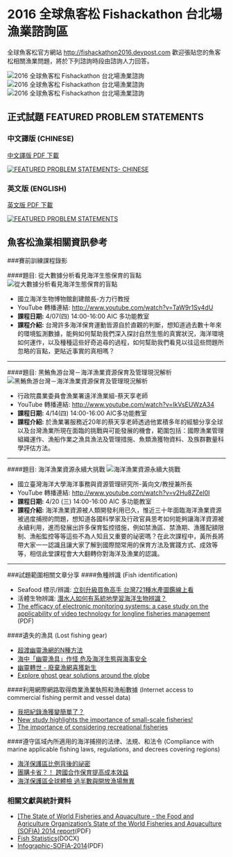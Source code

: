 # 2016 全球魚客松 Fishackathon 台北場漁業諮詢區
全球魚客松官方網站 http://fishackathon2016.devpost.com
歡迎張貼您的魚客松相關漁業問題，將於下列諮詢時段由諮詢人力回答。

![2016 全球魚客松 Fishackathon 台北場漁業諮詢](https://github.com/twaic/fishackathon-taipei/raw/master/images/consulting-1.jpg?raw=true)
![2016 全球魚客松 Fishackathon 台北場漁業諮詢](https://github.com/twaic/fishackathon-taipei/raw/master/images/consulting-4.jpg?raw=true)
![2016 全球魚客松 Fishackathon 台北場漁業諮詢](https://github.com/twaic/fishackathon-taipei/raw/master/images/consulting-3.jpg?raw=true)

## 正式試題 FEATURED PROBLEM STATEMENTS


### 中文譯版 (CHINESE)
[中文譯版 PDF 下載](https://github.com/twaic/fishackathon-taipei/raw/master/2016-Fishackathon-Final-Problem-Statements-CH.pdf)

[![FEATURED PROBLEM STATEMENTS- CHINESE](https://github.com/twaic/fishackathon-taipei/blob/master/Thumbnail-2016-Fishackathon-Final-Problem-Statements-CH-480x621.png?raw=true)](https://github.com/twaic/fishackathon-taipei/raw/master/2016-Fishackathon-Final-Problem-Statements-CH.pdf)

### 英文版 (ENGLISH)
[英文版 PDF 下載](https://github.com/twaic/fishackathon-taipei/raw/master/2016-Fishackathon-Final-Problem-Statements.pdf)

[![FEATURED PROBLEM STATEMENTS](https://github.com/twaic/fishackathon-taipei/blob/master/Thumbnail-2016-Fishackathon-Final-Problem-Statements-480x621.png?raw=true)](https://github.com/twaic/fishackathon-taipei/raw/master/2016-Fishackathon-Final-Problem-Statements.pdf)

## 魚客松漁業相關資訊參考
###賽前訓練課程錄影

####題目: 從大數據分析看見海洋生態保育的盲點
![從大數據分析看見海洋生態保育的盲點](https://img.youtube.com/vi/TaW9r1Sy4dU/0.jpg)
- 國立海洋生物博物館創建館長-方力行教授
- YouTube 轉播連結: <a href="http://www.youtube.com/watch?v=TaW9r1Sy4dU" target="_blank">http://www.youtube.com/watch?v=TaW9r1Sy4dU</a>
- **課程日期:** 4/07(四) 14:00-16:00 AIC 多功能教室
- **課程介紹:** 台灣許多海洋保育運動皆源自於直觀的判斷，想知道過去數十年來的環境監測數據，能夠如何幫助我們深入探討自然生態的真實狀況，海洋環境如何運作，以及種種這些好奇追尋的過程，如何幫助我們看見以往這些問題所忽略的盲點，更貼近事實的真相嗎？



----------


####題目: 黑鮪魚游台灣－海洋漁業資源保育及管理現況解析
![黑鮪魚游台灣－海洋漁業資源保育及管理現況解析](https://img.youtube.com/vi/IkVsEUWzA34/0.jpg)
- 行政院農業委員會漁業署遠洋漁業組-蔡天享老師
- YouTube 轉播連結: <a href="http://www.youtube.com/watch?v=IkVsEUWzA34" target="_blank">http://www.youtube.com/watch?v=IkVsEUWzA34</a>
- **課程日期:** 4/14(四) 14:00-16:00 AIC多功能教室
- **課程介紹:** 於漁業署服務近20年的蔡天享老師透過他累積多年的經驗分享全球以及台灣漁業所現在面臨的挑戰與可能發展的機會，範圍包括：國際漁業管理組織運作、漁船作業之漁具漁法及管理措施、魚類漁獲物資料、及族群數量科學評估方法。


----------
####題目: 海洋漁業資源永續大挑戰
![海洋漁業資源永續大挑戰](https://img.youtube.com/vi/v2Hu8ZZeI0I/0.jpg)
- 國立臺灣海洋大學海洋事務與資源管理研究所-黃向文/教授兼所長
- YouTube 轉播連結: <a href="http://www.youtube.com/watch?v=v2Hu8ZZeI0I" target="_blank">http://www.youtube.com/watch?v=v2Hu8ZZeI0I</a> 
- **課程日期:** 4/20 (三) 14:00-16:00 AIC 多功能教室
- **課程介紹:** 海洋漁業資源被人類開發利用已久，惟近三十年面臨海洋漁業資源被過度捕撈的問題，想知道各國科學家及行政官員思考如何能夠讓海洋資源被永續利用，進而發展出許多保育監控措施，例如禁漁區、禁漁期、漁獲配額限制、漁船監控等等這些不為人知且又重要的祕密嗎？在此次課程中，黃所長將帶大家一一認識且讓大家了解到國際間常用的保育方法及實踐方式、成效等等，相信此堂課程會大大翻轉你對海洋及漁業的認識。

----------
###試題範圍相關文章分享
####魚種辨識 (Fish identification)
- Seafood 標示/辨識: <a href="http://www.newsmarket.com.tw/blog/80157/" target="_blank">立刻升級買魚高手 台灣721種水產圖鑑線上看</a>
- 活體生物辨識: <a href="http://blog.oceansays.info/2014/09/blog-post_30.html" target="_blank">潛水人如何有系統地學習海洋生物辨識？</a>
- <a href="http://www.iphc.int/publications/scirep/SciReport0080.pdf"  target="_blank">The efficacy of electronic monitoring systems: a case study on the applicability of video technology for longline fisheries management</a> (PDF)

####遺失的漁具 (Lost fishing gear)
- <a href="http://blog.oceansays.info/2016/04/GGGI.html" target="_blank">超渡幽靈漁網的N種方法</a>
- <a href="http://e-info.org.tw/node/43109" target="_blank">海中「幽靈漁具」作怪 危及海洋生態與海事安全</a>
- <a href="http://blog.oceansays.info/2015/03/Net-workGhostnets.html" target="_blank">幽靈轉世 - 廢棄漁網喜獲新生</a>
- <a href="http://www.ghostgear.org/solutions" target="_blank">Explore ghost gear solutions around the globe</a> 

####利用網際網路取得商業漁業執照和漁船數據 (Internet access to commercial fishing permit and vessel data)
- <a href="http://blog.oceansays.info/2016/04/EMfisheries.html" target="_blank">我把紀錄漁獲變簡單了？</a>
- <a href="http://www.cta.int/en/article/2013-10-06/new-study-highlights-the-importance-of-small-scale-fisheries.html" target="_blank">New study highlights the importance of small-scale fisheries!</a>
- <a href="https://www.st.nmfs.noaa.gov/recreational-fisheries/Understanding-Estimation/index" target="_blank">The importance of considering recreational fisheries</a>

####遵守區域內所適用的海洋捕撈的法律、法規、和法令 (Compliance with marine applicable fishing laws, regulations, and decrees covering regions)

* <a href="http://blog.oceansays.info/2014/05/blog-post_22.html" target="_blank">海洋保護區比例背後的祕密</a>
* <a href="http://blog.oceansays.info/2015/05/internationalcooperation.html" target="_blank">團購卡省？！ 跨國合作保育提高成本效益</a>
* <a href="http://e-info.org.tw/node/97281" target="_blank">海洋保護區全球體檢 過半數與開放漁場無異</a>

### 相關文獻與統計資料
* <a href="https://drive.google.com/open?id=0B6AZZf9WIX_DZlp4bVZnNFUtZ0pLVHdOaFU1T2VNRWx3YjFr" target="_blank">[The State of World Fisheries and Aquaculture - the Food and Agriculture Organization’s State of the World Fisheries and Aquaculture (SOFIA) 2014 report</a>(PDF)
* <a href="https://docs.google.com/file/d/0B6AZZf9WIX_DWDR3MXFJQXp3Y0tHa0M2Y0xYWnhlam9JcnVv/edit?usp=docslist_api&filetype=msword" target="_blank">Fish Statistics</a>(DOCX)
* <a href="https://drive.google.com/open?id=0B6AZZf9WIX_Da3NvS1gxOFRtTF9GRHJfdzNDdXVSODhBaGlZ" target="_blank">Infographic-SOFIA-2014</a>(PDF)
